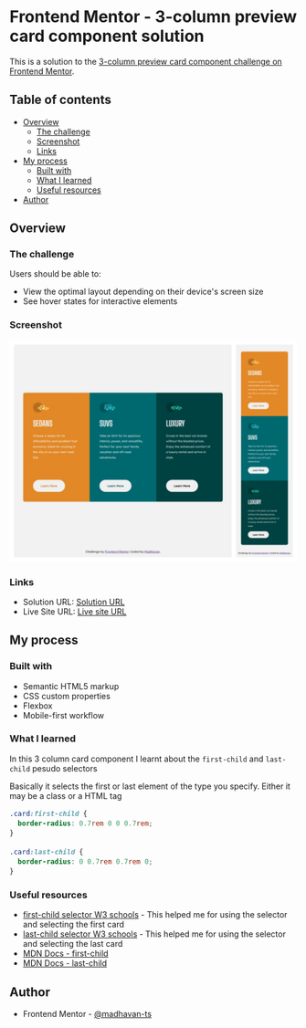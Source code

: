 # Frontend Mentor - 3-column preview card component solution

This is a solution to the [3-column preview card component challenge on Frontend Mentor](https://www.frontendmentor.io/challenges/3column-preview-card-component-pH92eAR2-).

## Table of contents

- [Overview](#overview)
  - [The challenge](#the-challenge)
  - [Screenshot](#screenshot)
  - [Links](#links)
- [My process](#my-process)
  - [Built with](#built-with)
  - [What I learned](#what-i-learned)
  - [Useful resources](#useful-resources)
- [Author](#author)

## Overview

### The challenge

Users should be able to:

- View the optimal layout depending on their device's screen size
- See hover states for interactive elements

### Screenshot

![](./screenshot.png)

### Links

- Solution URL: [Solution URL](https://www.frontendmentor.io/solutions/responsive-3-column-card-component-using-flexbox-QKtM_IL1OB)
- Live Site URL: [Live site URL](https://dulcet-tanuki-ca8717.netlify.app)

## My process

### Built with

- Semantic HTML5 markup
- CSS custom properties
- Flexbox
- Mobile-first workflow

### What I learned

In this 3 column card component I learnt about the `first-child` and `last-child` pesudo selectors

Basically it selects the first or last element of the type you specify. Either it may be a class or a HTML tag

```css
.card:first-child {
  border-radius: 0.7rem 0 0 0.7rem;
}

.card:last-child {
  border-radius: 0 0.7rem 0.7rem 0;
}
```

### Useful resources

- [first-child selector W3 schools](https://www.w3schools.com/cssref/sel_firstchild.php) - This helped me for using the selector and selecting the first card
- [last-child selector W3 schools](https://www.w3schools.com/cssref/sel_lastchild.php) - This helped me for using the selector and selecting the last card
- [MDN Docs - first-child](https://developer.mozilla.org/en-US/docs/Web/CSS/:first-child)
- [MDN Docs - last-child](https://developer.mozilla.org/en-US/docs/Web/CSS/:last-child)

## Author

- Frontend Mentor - [@madhavan-ts](https://www.frontendmentor.io/profile/madhavan-ts)
